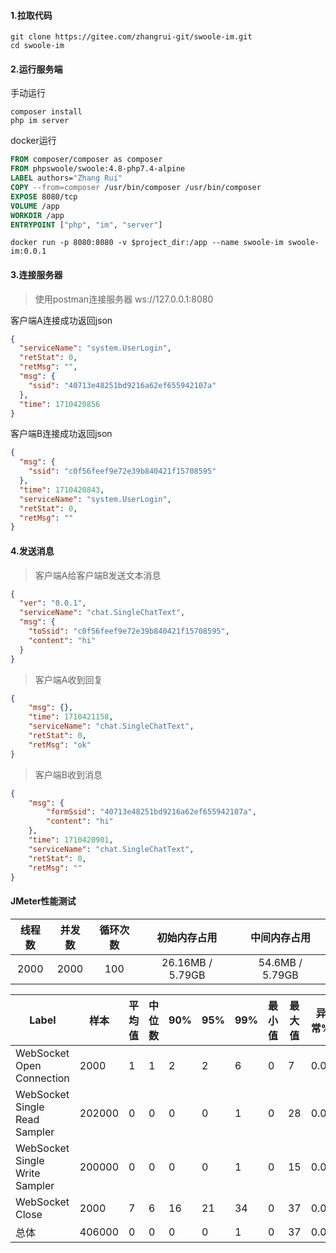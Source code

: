 #### 1.拉取代码
```shell
git clone https://gitee.com/zhangrui-git/swoole-im.git
cd swoole-im
```
#### 2.运行服务端
手动运行
```shell
composer install
php im server
```
docker运行
```dockerfile
FROM composer/composer as composer
FROM phpswoole/swoole:4.8-php7.4-alpine
LABEL authors="Zhang Rui"
COPY --from=composer /usr/bin/composer /usr/bin/composer
EXPOSE 8080/tcp
VOLUME /app
WORKDIR /app
ENTRYPOINT ["php", "im", "server"]
```
```shell
docker run -p 8080:8080 -v $project_dir:/app --name swoole-im swoole-im:0.0.1
```
#### 3.连接服务器
> 使用postman连接服务器 ws://127.0.0.1:8080

客户端A连接成功返回json
```json
{
  "serviceName": "system.UserLogin",
  "retStat": 0,
  "retMsg": "",
  "msg": {
    "ssid": "40713e48251bd9216a62ef655942107a"
  },
  "time": 1710420856
}
```
客户端B连接成功返回json
```json
{
  "msg": {
    "ssid": "c0f56feef9e72e39b840421f15708595"
  },
  "time": 1710420843,
  "serviceName": "system.UserLogin",
  "retStat": 0,
  "retMsg": ""
}
```
#### 4.发送消息
> 客户端A给客户端B发送文本消息

```json
{
  "ver": "0.0.1",
  "serviceName": "chat.SingleChatText",
  "msg": {
    "toSsid": "c0f56feef9e72e39b840421f15708595",
    "content": "hi"
  }
}
```
> 客户端A收到回复

```json
{
    "msg": {},
    "time": 1710421158,
    "serviceName": "chat.SingleChatText",
    "retStat": 0,
    "retMsg": "ok"
}
```
> 客户端B收到消息

```json
{
    "msg": {
        "formSsid": "40713e48251bd9216a62ef655942107a",
        "content": "hi"
    },
    "time": 1710420901,
    "serviceName": "chat.SingleChatText",
    "retStat": 0,
    "retMsg": ""
}
```
#### JMeter性能测试
|线程数|并发数|循环次数|初始内存占用|中间内存占用|
|:---:|:---:|:---:|:---:|:---:|
|2000|2000|100|26.16MB / 5.79GB|54.6MB / 5.79GB|

|Label|样本|平均值|中位数|90%|95%|99%|最小值|最大值|异常%|吞吐量|接收KB/sec|发送KB/sec|
|---|---|---|---|---|---|---|---|---|---|---|---|---|
|WebSocket Open Connection|2000|1|1|2|2|6|0|7|0.0|1001.00|179.86|149.56|
|WebSocket Single Read Sampler|202000|0|0|0|0|1|0|28|0.0|988.96|115.03|0.0|
|WebSocket Single Write Sampler|200000|0|0|0|0|1|0|15|0.0|988.96|0.0|124.58|
|WebSocket Close|2000|7|6|16|21|34|0|37|0.0|875.27|23.07|26.49|
|总体|406000|0|0|0|0|1|0|37|0.0|1987.63|117.04|125.10|